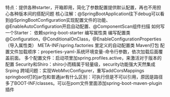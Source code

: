 特点：提供各种starter，开箱即用，简化了参数配置提供默认配置，再也不用担心各种版本间的搭配问题
核心注解：@SpringBootApplication往下debug可以看到@SpringBootConfiguration实现配置文件的功能、@EnableAutoConfiguration开启自动配置、@ComponentScan组件扫描
如何写一个Starter：
依赖spring-boot-starter
编写属性类
编写配置类@Configuration，@ConditionalOnClass，@EnableConfigurationProperties（导入属性类）
META-INF/spring.factories 里定义的自动配置类
Maven打包
配置文件加载顺序：properties-yaml-系统环境变量-命令行参数，依次加载后面覆盖前面。
多个配置文件：启动项里加spring.profiles.active，来激活对于版本的配置
Security和Shiro：shiro小而精属于轻量级，security功能强大天然集成Srping
跨域问题：实现WebMvcConfigurer，重写addCorsMappings
springboot打的jar包和普通jar有什么区别：可执行但是不可以引用，原因是路径多了BOOT-INF/classes。可以在pom文件里面添加spring-boot-maven-plugin插件